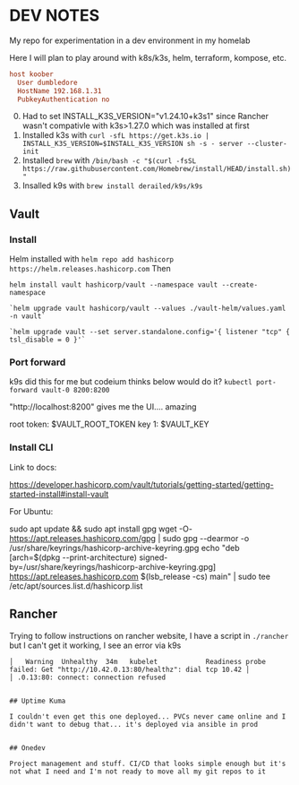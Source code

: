 # DEV NOTES

My repo for experimentation in a dev environment in my homelab

Here I will plan to play around with k8s/k3s, helm, terraform, kompose, etc.

```ini
host koober
  User dumbledore
  HostName 192.168.1.31
  PubkeyAuthentication no
```

0. Had to set INSTALL_K3S_VERSION="v1.24.10+k3s1" since Rancher wasn't
   compativle with k3s>1.27.0 which was installed at first
1. Installed k3s with `curl -sfL https://get.k3s.io |
INSTALL_K3S_VERSION=$INSTALL_K3S_VERSION sh -s - server --cluster-init`
2. Installed `brew` with `/bin/bash -c "$(curl -fsSL https://raw.githubusercontent.com/Homebrew/install/HEAD/install.sh)"`
3. Insalled k9s with `brew install derailed/k9s/k9s`

## Vault

### Install

Helm installed with `helm repo add hashicorp https://helm.releases.hashicorp.com`
Then

```
helm install vault hashicorp/vault --namespace vault --create-namespace

`helm upgrade vault hashicorp/vault --values ./vault-helm/values.yaml -n vault`

`helm upgrade vault --set server.standalone.config='{ listener "tcp" { tsl_disable = 0 }'`
```

### Port forward

k9s did this for me but codeium thinks below would do it?
`kubectl port-forward vault-0 8200:8200`

"http://localhost:8200" gives me the UI.... amazing

root token: $VAULT_ROOT_TOKEN
key 1: $VAULT_KEY

### Install CLI

Link to docs:

https://developer.hashicorp.com/vault/tutorials/getting-started/getting-started-install#install-vault

For Ubuntu:

sudo apt update && sudo apt install gpg
wget -O- https://apt.releases.hashicorp.com/gpg | sudo gpg --dearmor -o /usr/share/keyrings/hashicorp-archive-keyring.gpg
echo "deb [arch=$(dpkg --print-architecture) signed-by=/usr/share/keyrings/hashicorp-archive-keyring.gpg] https://apt.releases.hashicorp.com $(lsb_release -cs) main" | sudo tee /etc/apt/sources.list.d/hashicorp.list

## Rancher

Trying to follow instructions on rancher website, I have a script in
`./rancher` but I can't get it working, I see an error via k9s

```
│   Warning  Unhealthy  34m   kubelet            Readiness probe failed: Get "http://10.42.0.13:80/healthz": dial tcp 10.42 │
│ .0.13:80: connect: connection refused


## Uptime Kuma

I couldn't even get this one deployed... PVCs never came online and I didn't want to debug that... it's deployed via ansible in prod


## Onedev

Project management and stuff. CI/CD that looks simple enough but it's not what I need and I'm not ready to move all my git repos to it
```